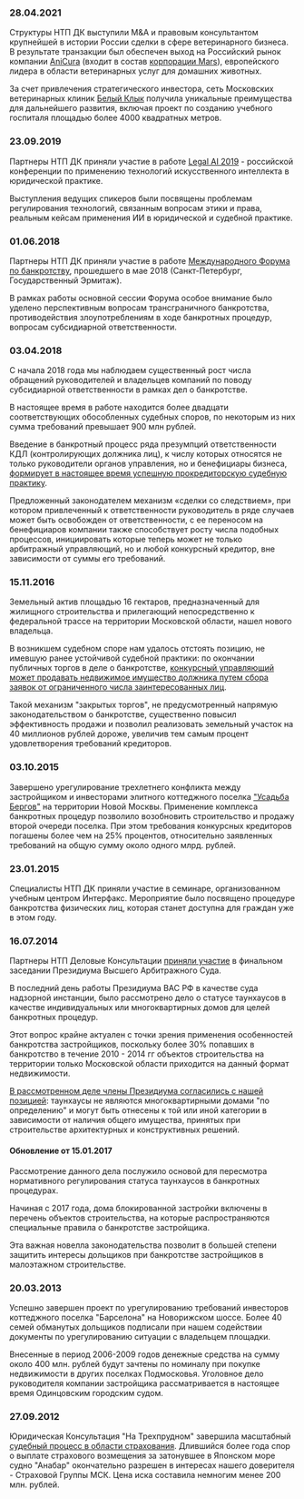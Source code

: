 ### 28.04.2021
Структуры НТП ДК выступили M&A и правовым консультантом крупнейшей в истории России сделки в сфере ветеринарного бизнеса.
В результате транзакции был обеспечен выход на Российский рынок компании
[AniCura](https://www.anicuragroup.com) (входит в состав [корпорации Mars](https://rus.mars.com/)),
европейского лидера в области ветеринарных услуг для домашних животных.

За счет привлечения стратегического инвестора, сеть Московских ветеринарных клиник
[Белый Клык](https://www.bkvet.ru/) получила уникальные преимущества для дальнейшего развития,
включая проект по созданию учебного госпиталя площадью более 4000 квадратных метров.

### 23.09.2019
Партнеры НТП ДК приняли участие в работе [Legal AI 2019](https://www.legalai.ru/) - российской конференции
по применению технологий искусственного интеллекта в юридической практике.

Выступления ведущих спикеров были посвящены проблемам регулирования технологий,
связанным вопросам этики и права, реальным кейсам применения ИИ в юридической и судебной практике.

### 01.06.2018
Партнеры НТП ДК приняли участие в работе [Международного Форума по банкротству](http://iif.spblegalforum.com/),
прошедшего в мае 2018 (Санкт-Петербург, Государственный Эрмитаж).

В рамках работы основной сессии Форума особое внимание было уделено перспективным вопросам
трансграничного банкротства, противодействия злоупотреблениям
в ходе банкротных процедур, вопросам субсидиарной ответственности.

### 03.04.2018
С начала 2018 года мы наблюдаем существенный рост числа обращений руководителей
и владельцев компаний по поводу субсидиарной ответственности в рамках дел о банкротстве.

В настоящее время в работе находится более двадцати соответствующих обособленных
судебных споров, по некоторым из них сумма требований превышает 900 млн рублей.

Введение в банкротный процесс ряда презумпций ответственности КДЛ (контролирующих должника лиц),
к числу которых относятся не только руководители органов управления, но и бенефициары бизнеса,
[формирует в настоящее время успешную прокредиторскую судебную практику](https://fedresurs.ru/news/4d6f0680-e202-4a88-b220-db31fe53945d).

Предложенный законодателем механизм «сделки со следствием», при котором привлеченный к ответственности
руководитель в ряде случаев может быть освобожден от ответственности, с ее переносом на бенефициаров компании
также способствует росту числа подобных процессов, инициировать которые теперь может не только арбитражный управляющий,
но и любой конкурсный кредитор, вне зависимости от суммы его требований.

### 15.11.2016
Земельный актив площадью 16 гектаров, предназначенный для жилищного строительства и прилегающий непосредственно
к федеральной трассе на территории Московской области, нашел нового владельца.

В возникшем судебном споре нам удалось отстоять позицию, не имевшую ранее устойчивой судебной практики: 
по окончании публичных торгов в деле о банкротстве, [конкурсный управляющий может продавать недвижимое имущество
должника путем сбора заявок от ограниченного числа заинтересованных лиц](http://kad.arbitr.ru/PdfDocument/e7ab2eb4-dfb1-488f-939f-c498ddf82b60/A41-5150-2011_20160823_Opredelenie.pdf).

Такой механизм "закрытых торгов", не предусмотренный напрямую законодательством о банкротстве, существенно повысил эффективность продажи и позволил реализовать земельный участок на 40 миллионов рублей дороже, увеличив тем самым  процент удовлетворения требований кредиторов.

### 03.10.2015
Завершено урегулирование трехлетнего конфликта между застройщиком и инвесторами элитного коттеджного поселка
["Усадьба Бергов"](http://www.bergov.ru/) на территории Новой Москвы.
Применение комплекса банкротных процедур позволило возобновить строительство и продажу второй очереди поселка.
При этом требования конкурсных кредиторов погашены более чем на 25% процентов,
относительно заявленных требований на общую сумму около одного млрд. рублей.

### 23.01.2015
Специалисты НТП ДК приняли участие в семинаре, организованном учебным центром Интерфакс.
Мероприятие было посвящено процедуре банкротства физических лиц, которая станет доступна для граждан уже в этом году.

### 16.07.2014
Партнеры НТП Деловые Консультации [приняли участие](http://youtu.be/H7BJREcr40w?t=2s)
в финальном заседании Президиума Высшего Арбитражного Суда.

В последний день работы Президиума ВАС РФ в качестве суда надзорной инстанции,
было рассмотрено дело о статусе таунхаусов в качестве индивидуальных
или многоквартирных домов для целей банкротных процедур.

Этот вопрос крайне актуален с точки зрения применения особенностей банкротства застройщиков,
поскольку более 30% попавших в банкротство в течение 2010 - 2014 гг объектов строительства
на территории только Московской области приходится на данный формат недвижимости.

[В рассмотренном деле члены Президиума согласились с нашей позицией](http://kad.arbitr.ru/PdfDocument/e1f89fb7-95fc-4b93-b59e-43a21151cf6c/A41-5150-2011_20140715_Reshenija%20i%20postanovlenija.pdf):
таунхаусы не являются многоквартирными домами "по определению" и могут быть отнесены к той
или иной категории в зависимости от наличия общего имущества,
принятых при строительстве архитектурных и конструктивных решений.

#### Обновление от 15.01.2017
Рассмотрение данного дела послужило основой для пересмотра нормативного
регулирования статуса таунхаусов в банкротных процедурах.

Начиная с 2017 года, дома блокированной застройки включены в перечень объектов строительства,
на которые распространяются специальные правила о банкротстве застройщика.

Эта важная новелла законодательства позволит в большей степени защитить интересы
дольщиков при банкротстве застройщиков в малоэтажном строительстве.

### 20.03.2013
Успешно завершен проект по урегулированию требований инвесторов коттеджного поселка "Барселона"
на Новорижском шоссе. Более 40 семей обманутых дольщиков подписали при нашем
содействии документы по урегулированию ситуации с владельцем площадки.

Внесенные в период 2006-2009 годов денежные средства на сумму около 400 млн. рублей будут зачтены по номиналу
при покупке недвижимости в других поселках Подмосковья. Уголовное дело руководителя компании
застройщика рассматривается в настоящее время Одинцовским городским судом.

### 27.09.2012
Юридическая Консультация "На Трехпрудном" завершила масштабный
[судебный процесс в области страхования](http://www.asn-news.ru/news/32754).
Длившийся более года спор о выплате страхового возмещения за затонувшее
в Японском море судно "Анабар" окончательно разрешен в интересах нашего
доверителя - Страховой Группы МСК. Цена иска составила немногим менее 200 млн. рублей.
